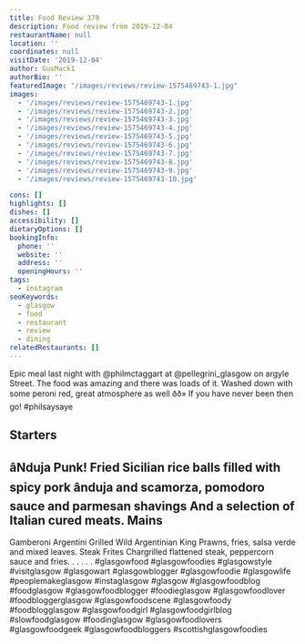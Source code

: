 ```yaml
---
title: Food Review 379
description: Food review from 2019-12-04
restaurantName: null
location: ''
coordinates: null
visitDate: '2019-12-04'
author: GusMack1
authorBio: ''
featuredImage: "/images/reviews/review-1575469743-1.jpg"
images:
  - '/images/reviews/review-1575469743-1.jpg'
  - '/images/reviews/review-1575469743-2.jpg'
  - '/images/reviews/review-1575469743-3.jpg'
  - '/images/reviews/review-1575469743-4.jpg'
  - '/images/reviews/review-1575469743-5.jpg'
  - '/images/reviews/review-1575469743-6.jpg'
  - '/images/reviews/review-1575469743-7.jpg'
  - '/images/reviews/review-1575469743-8.jpg'
  - '/images/reviews/review-1575469743-9.jpg'
  - '/images/reviews/review-1575469743-10.jpg'

cons: []
highlights: []
dishes: []
accessibility: []
dietaryOptions: []
bookingInfo:
  phone: ''
  website: ''
  address: ''
  openingHours: ''
tags:
  - instagram
seoKeywords:
  - glasgow
  - food
  - restaurant
  - review
  - dining
relatedRestaurants: []
---
```

Epic meal last night with @philmctaggart at @pellegrini_glasgow on argyle Street. The food was amazing and there was loads of it. Washed down with some peroni red, great atmosphere as well ðð» If you have never been then go! #philsaysaye

Starters
----------------
âNduja Punk!
Fried Sicilian rice balls filled with spicy pork ânduja and scamorza, pomodoro sauce and parmesan shavings
And a selection of Italian cured meats. 
Mains
--------------
Gamberoni Argentini
Grilled Wild Argentinian King Prawns, fries, salsa verde and mixed leaves. 
Steak Frites
Chargrilled flattened steak, peppercorn sauce and fries. .
.
.
.
.
#glasgowfood #glasgowfoodies #glasgowstyle #visitglasgow #glasgowart #glasgowblogger #glasgowfoodie #glasgowlife #peoplemakeglasgow #instaglasgow #glasgow #glasgowfoodblog #foodglasgow #glasgowfoodblogger #foodieglasgow #glasgowfoodlover #foodbloggerglasgow #glasgowfoodscene #glasgowfoody #foodblogglasgow #glasgowfoodgirl #glasgowfoodgirlblog #slowfoodglasgow #foodinglasgow #glasgowfoodlovers #glasgowfoodgeek #glasgowfoodbloggers #scottishglasgowfoodies
